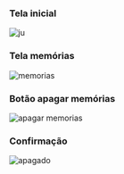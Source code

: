 ### Tela inicial

![ju](https://user-images.githubusercontent.com/73204469/195917289-86d37411-f191-4859-84ce-d8adc996427f.jpg)

### Tela memórias

![memorias](https://user-images.githubusercontent.com/73204469/195915171-fcff5bda-c16d-4d4d-9c50-5f10b769a7db.jpg)

### Botão apagar memórias

![apagar memorias](https://user-images.githubusercontent.com/73204469/195915255-60e8dbfd-ee0b-446d-8857-1135c0d35493.jpg)

### Confirmação

![apagado](https://user-images.githubusercontent.com/73204469/195917197-285700a6-1582-40ef-93fd-9ae9106d1507.jpg)
